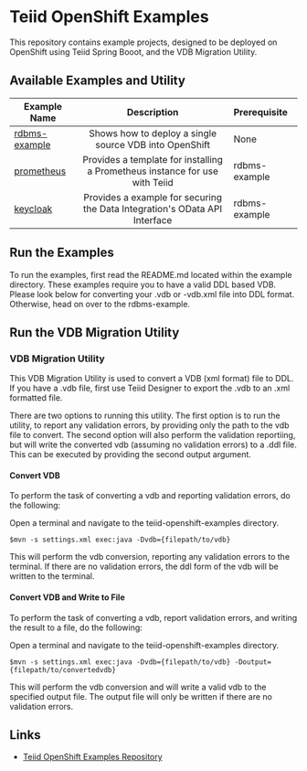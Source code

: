 # Teiid OpenShift Examples

This repository contains example projects, designed to be deployed on OpenShift using Teiid Spring Booot, and the VDB Migration Utility.


## Available Examples and Utility
| Example Name  | Description   | Prerequisite  |
| ------------- |:-------------:| :-----|
|[rdbms-example](rdbms-example) |Shows how to deploy a single source VDB into OpenShift  |None |
|[prometheus](prometheus) |Provides a template for installing a Prometheus instance for use with Teiid  |rdbms-example |
|[keycloak](keycloak)     |Provides a example for securing the Data Integration's OData API Interface   |rdbms-example |


## Run the Examples

To run the examples, first read the README.md located within the example directory. These examples require you to have a valid DDL based VDB. Please look below for converting your .vdb or -vdb.xml file into DDL format. Otherwise, head on over to the rdbms-example.


## Run the VDB Migration Utility

### VDB Migration Utility

This VDB Migration Utility is used to convert a VDB (xml format) file to DDL.   If you have a .vdb file, first use Teiid Designer to export the .vdb to an .xml formatted file.

There are two options to running this utility.  The first option is to run the utility, to report any validation errors, by providing only the path to the vdb file to convert.  The second option will also perform the validation reportiing, but will write the converted vdb (assuming no validation errors) to a .ddl file.  This can be executed by providing the second output argument. 


#### Convert VDB

To perform the task of converting a vdb and reporting validation errors, do the following:

Open a terminal and navigate to the teiid-openshift-examples directory.

```
$mvn -s settings.xml exec:java -Dvdb={filepath/to/vdb}
```
This will perform the vdb conversion, reporting any validation errors to the terminal.  If there are no validation errors, the ddl form of the vdb will be written to the terminal.


#### Convert VDB and Write to File

To perform the task of converting a vdb, report validation errors, and writing the result to a file, do the following:

Open a terminal and navigate to the teiid-openshift-examples directory.

```
$mvn -s settings.xml exec:java -Dvdb={filepath/to/vdb} -Doutput={filepath/to/convertedvdb}
```
This will perform the vdb conversion and will write a valid vdb to the specified output file.  The output file will only be written if there are no validation errors.




## Links

* [Teiid OpenShift Examples Repository](https://github.com/teiid/teiid-openshift-examples)
